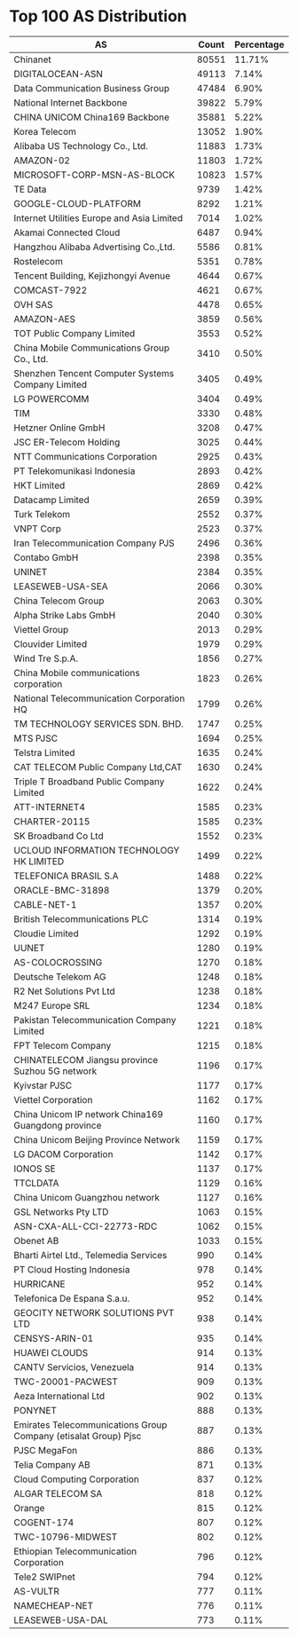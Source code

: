 # Top 100 AS Distribution
| AS | Count | Percentage |
|----|----|----|
| Chinanet | 80551 | 11.71% |
| DIGITALOCEAN-ASN | 49113 | 7.14% |
| Data Communication Business Group | 47484 | 6.90% |
| National Internet Backbone | 39822 | 5.79% |
| CHINA UNICOM China169 Backbone | 35881 | 5.22% |
| Korea Telecom | 13052 | 1.90% |
| Alibaba US Technology Co., Ltd. | 11883 | 1.73% |
| AMAZON-02 | 11803 | 1.72% |
| MICROSOFT-CORP-MSN-AS-BLOCK | 10823 | 1.57% |
| TE Data | 9739 | 1.42% |
| GOOGLE-CLOUD-PLATFORM | 8292 | 1.21% |
| Internet Utilities Europe and Asia Limited | 7014 | 1.02% |
| Akamai Connected Cloud | 6487 | 0.94% |
| Hangzhou Alibaba Advertising Co.,Ltd. | 5586 | 0.81% |
| Rostelecom | 5351 | 0.78% |
| Tencent Building, Kejizhongyi Avenue | 4644 | 0.67% |
| COMCAST-7922 | 4621 | 0.67% |
| OVH SAS | 4478 | 0.65% |
| AMAZON-AES | 3859 | 0.56% |
| TOT Public Company Limited | 3553 | 0.52% |
| China Mobile Communications Group Co., Ltd. | 3410 | 0.50% |
| Shenzhen Tencent Computer Systems Company Limited | 3405 | 0.49% |
| LG POWERCOMM | 3404 | 0.49% |
| TIM | 3330 | 0.48% |
| Hetzner Online GmbH | 3208 | 0.47% |
| JSC ER-Telecom Holding | 3025 | 0.44% |
| NTT Communications Corporation | 2925 | 0.43% |
| PT Telekomunikasi Indonesia | 2893 | 0.42% |
| HKT Limited | 2869 | 0.42% |
| Datacamp Limited | 2659 | 0.39% |
| Turk Telekom | 2552 | 0.37% |
| VNPT Corp | 2523 | 0.37% |
| Iran Telecommunication Company PJS | 2496 | 0.36% |
| Contabo GmbH | 2398 | 0.35% |
| UNINET | 2384 | 0.35% |
| LEASEWEB-USA-SEA | 2066 | 0.30% |
| China Telecom Group | 2063 | 0.30% |
| Alpha Strike Labs GmbH | 2040 | 0.30% |
| Viettel Group | 2013 | 0.29% |
| Clouvider Limited | 1979 | 0.29% |
| Wind Tre S.p.A. | 1856 | 0.27% |
| China Mobile communications corporation | 1823 | 0.26% |
| National Telecommunication Corporation HQ | 1799 | 0.26% |
| TM TECHNOLOGY SERVICES SDN. BHD. | 1747 | 0.25% |
| MTS PJSC | 1694 | 0.25% |
| Telstra Limited | 1635 | 0.24% |
| CAT TELECOM Public Company Ltd,CAT | 1630 | 0.24% |
| Triple T Broadband Public Company Limited | 1622 | 0.24% |
| ATT-INTERNET4 | 1585 | 0.23% |
| CHARTER-20115 | 1585 | 0.23% |
| SK Broadband Co Ltd | 1552 | 0.23% |
| UCLOUD INFORMATION TECHNOLOGY HK LIMITED | 1499 | 0.22% |
| TELEFONICA BRASIL S.A | 1488 | 0.22% |
| ORACLE-BMC-31898 | 1379 | 0.20% |
| CABLE-NET-1 | 1357 | 0.20% |
| British Telecommunications PLC | 1314 | 0.19% |
| Cloudie Limited | 1292 | 0.19% |
| UUNET | 1280 | 0.19% |
| AS-COLOCROSSING | 1270 | 0.18% |
| Deutsche Telekom AG | 1248 | 0.18% |
| R2 Net Solutions Pvt Ltd | 1238 | 0.18% |
| M247 Europe SRL | 1234 | 0.18% |
| Pakistan Telecommunication Company Limited | 1221 | 0.18% |
| FPT Telecom Company | 1215 | 0.18% |
| CHINATELECOM Jiangsu province Suzhou 5G network | 1196 | 0.17% |
| Kyivstar PJSC | 1177 | 0.17% |
| Viettel Corporation | 1162 | 0.17% |
| China Unicom IP network China169 Guangdong province | 1160 | 0.17% |
| China Unicom Beijing Province Network | 1159 | 0.17% |
| LG DACOM Corporation | 1142 | 0.17% |
| IONOS SE | 1137 | 0.17% |
| TTCLDATA | 1129 | 0.16% |
| China Unicom Guangzhou network | 1127 | 0.16% |
| GSL Networks Pty LTD | 1063 | 0.15% |
| ASN-CXA-ALL-CCI-22773-RDC | 1062 | 0.15% |
| Obenet AB | 1033 | 0.15% |
| Bharti Airtel Ltd., Telemedia Services | 990 | 0.14% |
| PT Cloud Hosting Indonesia | 978 | 0.14% |
| HURRICANE | 952 | 0.14% |
| Telefonica De Espana S.a.u. | 952 | 0.14% |
| GEOCITY NETWORK SOLUTIONS PVT LTD | 938 | 0.14% |
| CENSYS-ARIN-01 | 935 | 0.14% |
| HUAWEI CLOUDS | 914 | 0.13% |
| CANTV Servicios, Venezuela | 914 | 0.13% |
| TWC-20001-PACWEST | 909 | 0.13% |
| Aeza International Ltd | 902 | 0.13% |
| PONYNET | 888 | 0.13% |
| Emirates Telecommunications Group Company (etisalat Group) Pjsc | 887 | 0.13% |
| PJSC MegaFon | 886 | 0.13% |
| Telia Company AB | 871 | 0.13% |
| Cloud Computing Corporation | 837 | 0.12% |
| ALGAR TELECOM SA | 818 | 0.12% |
| Orange | 815 | 0.12% |
| COGENT-174 | 807 | 0.12% |
| TWC-10796-MIDWEST | 802 | 0.12% |
| Ethiopian Telecommunication Corporation | 796 | 0.12% |
| Tele2 SWIPnet | 794 | 0.12% |
| AS-VULTR | 777 | 0.11% |
| NAMECHEAP-NET | 776 | 0.11% |
| LEASEWEB-USA-DAL | 773 | 0.11% |
